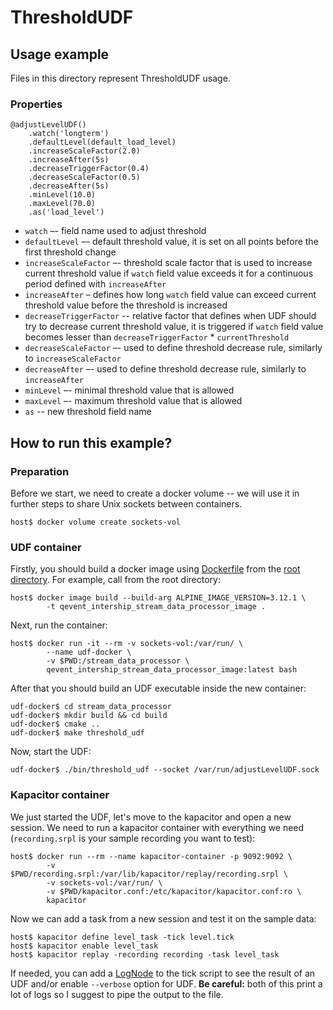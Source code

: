 # ThresholdUDF

## Usage example

Files in this directory represent ThresholdUDF usage.

### Properties

```tickscript
@adjustLevelUDF()
    .watch('longterm')
    .defaultLevel(default_load_level)
    .increaseScaleFactor(2.0)
    .increaseAfter(5s)
    .decreaseTriggerFactor(0.4)
    .decreaseScaleFactor(0.5)
    .decreaseAfter(5s)
    .minLevel(10.0)
    .maxLevel(70.0)
    .as('load_level')
```

* `watch` –- field name used to adjust threshold
* `defaultLevel` –- default threshold value, it is set on all points before 
  the first threshold change
* `increaseScaleFactor` –- threshold scale factor that is used to increase 
  current threshold value if `watch` field value exceeds it for a continuous 
  period defined with `increaseAfter`
* `increaseAfter` – defines how long `watch` field value can exceed current 
  threshold value before the threshold is increased
* `decreaseTriggerFactor` -- relative factor that defines when UDF should try 
  to decrease current threshold value, it is triggered if `watch` field value 
  becomes lesser than `decreaseTriggerFactor` * `currentThreshold`
* `decreaseScaleFactor` –- used to define threshold decrease rule, similarly 
  to `increaseScaleFactor`
* `decreaseAfter` –- used to define threshold decrease rule, similarly
  to `increaseAfter`
* `minLevel` –- minimal threshold value that is allowed
* `maxLevel` –-  maximum threshold value that is allowed
* `as` -- new threshold field name
  
## How to run this example?

### Preparation

Before we start, we need to create a docker volume -- we will use it in 
further steps to share Unix sockets between containers.

```terminal
host$ docker volume create sockets-vol
```

### UDF container

Firstly, you should build a docker image using [Dockerfile](../../Dockerfile) 
from the [root directory](../..). For example, call from the root directory:

```terminal
host$ docker image build --build-arg ALPINE_IMAGE_VERSION=3.12.1 \
        -t qevent_intership_stream_data_processor_image .
```

Next, run the container:

```terminal
host$ docker run -it --rm -v sockets-vol:/var/run/ \
        --name udf-docker \
        -v $PWD:/stream_data_processor \
        qevent_intership_stream_data_processor_image:latest bash
```

After that you should build an UDF executable inside the new container:

```terminal
udf-docker$ cd stream_data_processor
udf-docker$ mkdir build && cd build
udf-docker$ cmake ..
udf-docker$ make threshold_udf
```

Now, start the UDF:

```terminal
udf-docker$ ./bin/threshold_udf --socket /var/run/adjustLevelUDF.sock
```

### Kapacitor container

We just started the UDF, let's move to the kapacitor and open a new session. 
We need to run a kapacitor container with everything we need (`recording.srpl`
is your sample recording you want to test):

```terminal
host$ docker run --rm --name kapacitor-container -p 9092:9092 \
        -v $PWD/recording.srpl:/var/lib/kapacitor/replay/recording.srpl \
        -v sockets-vol:/var/run/ \
        -v $PWD/kapacitor.conf:/etc/kapacitor/kapacitor.conf:ro \
        kapacitor
```

Now we can add a task from a new session and test it on the sample data:

```terminal
host$ kapacitor define level_task -tick level.tick
host$ kapacitor enable level_task
host$ kapacitor replay -recording recording -task level_task
```

If needed, you can add a 
[LogNode](https://docs.influxdata.com/kapacitor/v1.5/nodes/log_node/) to the 
tick script to see the result of an UDF and/or enable `--verbose` option for
UDF. **Be careful:** both of this print a lot of logs so I suggest to pipe the 
output to the file.
